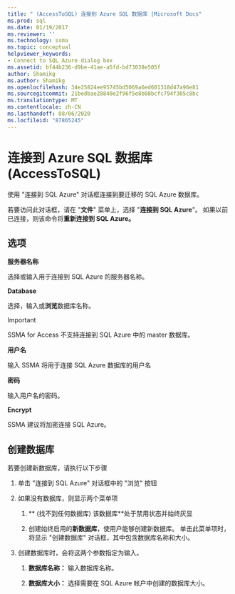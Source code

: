 ```yaml
---
title: " (AccessToSQL) 连接到 Azure SQL 数据库 |Microsoft Docs"
ms.prod: sql
ms.date: 01/19/2017
ms.reviewer: ''
ms.technology: ssma
ms.topic: conceptual
helpviewer_keywords:
- Connect to SQL Azure dialog box
ms.assetid: bf44b236-d9be-41ae-a5fd-bd73038e505f
author: Shamikg
ms.author: Shamikg
ms.openlocfilehash: 34e25824ee95745bd5069a6ed601318d47a96e81
ms.sourcegitcommit: 21bedbae28840e2f96f5e8b08bcfc794f305c8bc
ms.translationtype: MT
ms.contentlocale: zh-CN
ms.lasthandoff: 08/06/2020
ms.locfileid: "87865245"
---
```

# <a name="connect-to-azure-sql-database-accesstosql"></a>连接到 Azure SQL 数据库 (AccessToSQL) 
使用 "连接到 SQL Azure" 对话框连接到要迁移的 SQL Azure 数据库。  
  
若要访问此对话框，请在 "**文件**" 菜单上，选择 "**连接到 SQL Azure**"。 如果以前已连接，则该命令将**重新连接到 SQL Azure。**  
  
## <a name="options"></a>选项  
**服务器名称**  
  
选择或输入用于连接到 SQL Azure 的服务器名称。  
  
**Database**  
  
选择，输入或**浏览**数据库名称。  
  
> [!IMPORTANT]  
> SSMA for Access 不支持连接到 SQL Azure 中的 master 数据库。  
  
**用户名**  
  
输入 SSMA 将用于连接 SQL Azure 数据库的用户名  
  
**密码**  
  
输入用户名的密码。  
  
**Encrypt**  
  
SSMA 建议将加密连接 SQL Azure。  
  
## <a name="create-database"></a>创建数据库  
若要创建新数据库，请执行以下步骤  
  
1.  单击 "连接到 SQL Azure" 对话框中的 "浏览" 按钮  
  
2.  如果没有数据库，则显示两个菜单项  
  
    1.  ** (找不到任何数据库) 该数据库**处于禁用状态并始终灰显  
  
    2.  创建始终启用的**新数据库**，使用户能够创建新数据库。 单击此菜单项时，将显示 "创建数据库" 对话框，其中包含数据库名称和大小。  
  
3.  创建数据库时，会将这两个参数指定为输入。  
  
    1.  **数据库名称：** 输入数据库名称。  
  
    2.  **数据库大小：** 选择需要在 SQL Azure 帐户中创建的数据库大小。  
  
